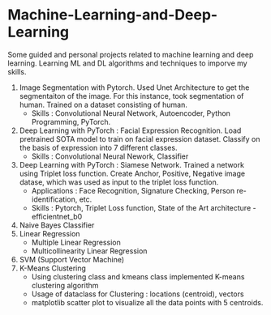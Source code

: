 # Machine-Learning-and-Deep-Learning
Some guided and personal projects related to machine learning and deep learning. Learning ML and DL algorithms and techniques to imporve my skills.

1. Image Segmentation with Pytorch. Used Unet Architecture to get the segmentaiton of the image. For this instance, took segmentation of human. Trained on a dataset consisting of human.
    * Skills : Convolutional Neural Network, Autoencoder, Python Programming, PyTorch.
2. Deep Learning with PyTorch : Facial Expression Recognition. Load pretrained SOTA model to train on facial expression dataset. Classify on the basis of expression into 7 different classes.
    * Skills : Convolutional Neural Nework, Classifier
3. Deep Learning with PyTorch : Siamese Network. Trained a network using Triplet loss function. Create Anchor, Positive, Negative image datase, which was used as input to the triplet loss function.
    * Applications : Face Recognition, Signature Checking, Person re-identification, etc.
    * Skills : Pytorch, Triplet Loss function, State of the Art architecture - efficientnet_b0
4. Naive Bayes Classifier
5. Linear Regression
    * Multiple Linear Regression
    * Multicollinearity Linear Regression
6. SVM (Support Vector Machine)
7. K-Means Clustering
    * Using clustering class and kmeans class implemented K-means clustering algorithm
    * Usage of dataclass for Clustering : locations (centroid), vectors
    * matplotlib scatter plot to visualize all the data points with 5 centroids.
